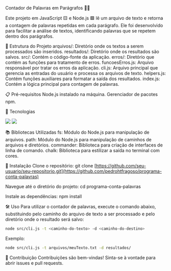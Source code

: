 Contador de Palavras em Parágrafos 📄✨

Este projeto em JavaScript 🟨 e Node.js 🟩 lê um arquivo de texto e retorna a contagem de palavras repetidas em cada parágrafo. Ele foi desenvolvido para facilitar a análise de textos, identificando palavras que se repetem dentro dos parágrafos.

📁 Estrutura do Projeto
arquivos/: Diretório onde os textos a serem processados são inseridos.
resultados/: Diretório onde os resultados são salvos.
src/: Contém o código-fonte da aplicação.
erros/: Diretório que contém as funções para tratamento de erros.
funcoesErros.js: Arquivo responsável por tratar os erros da aplicação.
cli.js: Arquivo principal que gerencia as entradas do usuário e processa os arquivos de texto.
helpers.js: Contém funções auxiliares para formatar a saída dos resultados.
index.js: Contém a lógica principal para contagem de palavras.

📋 Pré-requisitos
Node.js instalado na máquina.
Gerenciador de pacotes npm.

:rocket: Tecnologias
<div>
  <img src="https://img.shields.io/badge/Node.js-43853D?style=for-the-badge&logo=node.js&logoColor=white">
  <img src="https://img.shields.io/badge/JavaScript-F7DF1E?style=for-the-badge&logo=javascript&logoColor=black">
</div>

📚 Bibliotecas Utilizadas
fs: Módulo do Node.js para manipulação de arquivos.
path: Módulo do Node.js para manipulação de caminhos de arquivos e diretórios.
commander: Biblioteca para criação de interfaces de linha de comando.
chalk: Biblioteca para estilizar a saída no terminal com cores.

🚀 Instalação
Clone o repositório:
git clone [https://github.com/seu-usuario/seu-repositorio.git](https://github.com/pedrohtfragoso/programa-conta-palavras)

Navegue até o diretório do projeto:
cd programa-conta-palavras

Instale as dependências:
npm install

🛠️ Uso
Para utilizar o contador de palavras, execute o comando abaixo, substituindo <caminho-do-texto> pelo caminho do arquivo de texto a ser processado e <caminho-do-destino> pelo diretório onde o resultado será salvo:

```sh
node src/cli.js -t <caminho-do-texto> -d <caminho-do-destino>
```
Exemplo:

```sh
node src/cli.js -t arquivos/meuTexto.txt -d resultados/
```

🤝 Contribuição
Contribuições são bem-vindas! Sinta-se à vontade para abrir issues e pull requests.

